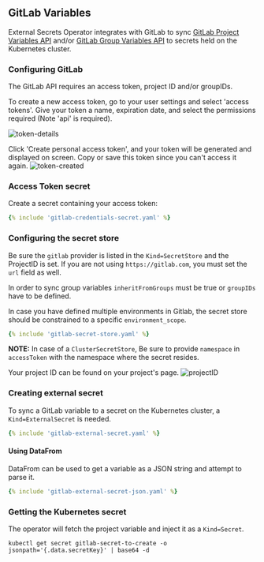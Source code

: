 ## GitLab Variables

External Secrets Operator integrates with GitLab to sync [GitLab Project Variables API](https://docs.gitlab.com/ee/api/project_level_variables.html) and/or [GitLab Group Variables API](https://docs.gitlab.com/ee/api/group_level_variables.html) to secrets held on the Kubernetes cluster.

### Configuring GitLab
The GitLab API requires an access token, project ID and/or groupIDs.

To create a new access token, go to your user settings and select 'access tokens'. Give your token a name, expiration date, and select the permissions required (Note 'api' is required).

![token-details](../pictures/screenshot_gitlab_token.png)

Click 'Create personal access token', and your token will be generated and displayed on screen. Copy or save this token since you can't access it again.
![token-created](../pictures/screenshot_gitlab_token_created.png)


### Access Token secret

Create a secret containing your access token:

```yaml
{% include 'gitlab-credentials-secret.yaml' %}
```

### Configuring the secret store
Be sure the `gitlab` provider is listed in the `Kind=SecretStore` and the ProjectID is set. If you are not using `https://gitlab.com`, you must set the `url` field as well.

In order to sync group variables `inheritFromGroups` must be true or `groupIDs` have to be defined.

In case you have defined multiple environments in Gitlab, the secret store should be constrained to a specific `environment_scope`.

```yaml
{% include 'gitlab-secret-store.yaml' %}
```
**NOTE:** In case of a `ClusterSecretStore`, Be sure to provide `namespace` in `accessToken` with the namespace where the secret resides.

Your project ID can be found on your project's page.
![projectID](../pictures/screenshot_gitlab_projectID.png)

### Creating external secret

To sync a GitLab variable to a secret on the Kubernetes cluster, a `Kind=ExternalSecret` is needed.

```yaml
{% include 'gitlab-external-secret.yaml' %}
```

#### Using DataFrom

DataFrom can be used to get a variable as a JSON string and attempt to parse it.

```yaml
{% include 'gitlab-external-secret-json.yaml' %}
```

### Getting the Kubernetes secret
The operator will fetch the project variable and inject it as a `Kind=Secret`.
```
kubectl get secret gitlab-secret-to-create -o jsonpath='{.data.secretKey}' | base64 -d
```
